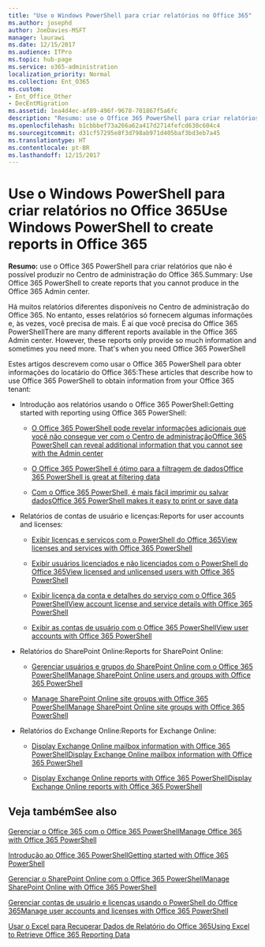 ```yaml
---
title: "Use o Windows PowerShell para criar relatórios no Office 365"
ms.author: josephd
author: JoeDavies-MSFT
manager: laurawi
ms.date: 12/15/2017
ms.audience: ITPro
ms.topic: hub-page
ms.service: o365-administration
localization_priority: Normal
ms.collection: Ent_O365
ms.custom:
- Ent_Office_Other
- DecEntMigration
ms.assetid: 1ea4d4ec-af89-496f-9678-701867f5a6fc
description: "Resumo: use o Office 365 PowerShell para criar relatórios que você não pode produzir no Centro de administração do Office 365."
ms.openlocfilehash: b1cbbbef73a266a62a417d2714fefcd630c604c4
ms.sourcegitcommit: d31cf57295e8f3d798ab971d405baf3bd3eb7a45
ms.translationtype: HT
ms.contentlocale: pt-BR
ms.lasthandoff: 12/15/2017
---
```

# <a name="use-windows-powershell-to-create-reports-in-office-365"></a><span data-ttu-id="6059a-103">Use o Windows PowerShell para criar relatórios no Office 365</span><span class="sxs-lookup"><span data-stu-id="6059a-103">Use Windows PowerShell to create reports in Office 365</span></span>

 <span data-ttu-id="6059a-104">**Resumo:** use o Office 365 PowerShell para criar relatórios que não é possível produzir no Centro de administração do Office 365.</span><span class="sxs-lookup"><span data-stu-id="6059a-104">Summary: Use Office 365 PowerShell to create reports that you cannot produce in the Office 365 Admin center.</span></span>
  
<span data-ttu-id="6059a-p101">Há muitos relatórios diferentes disponíveis no Centro de administração do Office 365. No entanto, esses relatórios só fornecem algumas informações e, às vezes, você precisa de mais. É aí que você precisa do Office 365 PowerShell</span><span class="sxs-lookup"><span data-stu-id="6059a-p101">There are many different reports available in the Office 365 Admin center. However, these reports only provide so much information and sometimes you need more. That's when you need Office 365 PowerShell</span></span>
  
<span data-ttu-id="6059a-108">Estes artigos descrevem como usar o Office 365 PowerShell para obter informações do locatário do Office 365:</span><span class="sxs-lookup"><span data-stu-id="6059a-108">These articles that describe how to use Office 365 PowerShell to obtain information from your Office 365 tenant:</span></span>
  
- <span data-ttu-id="6059a-109">Introdução aos relatórios usando o Office 365 PowerShell:</span><span class="sxs-lookup"><span data-stu-id="6059a-109">Getting started with reporting using Office 365 PowerShell:</span></span>
    
  - [<span data-ttu-id="6059a-110">O Office 365 PowerShell pode revelar informações adicionais que você não consegue ver com o Centro de administração</span><span class="sxs-lookup"><span data-stu-id="6059a-110">Office 365 PowerShell can reveal additional information that you cannot see with the Admin center</span></span>](https://technet.microsoft.com/library/dn568034.aspx#reveal)
    
  - [<span data-ttu-id="6059a-111">O Office 365 PowerShell é ótimo para a filtragem de dados</span><span class="sxs-lookup"><span data-stu-id="6059a-111">Office 365 PowerShell is great at filtering data</span></span>](https://technet.microsoft.com/library/dn568034.aspx#filter)
    
  - [<span data-ttu-id="6059a-112">Com o Office 365 PowerShell, é mais fácil imprimir ou salvar dados</span><span class="sxs-lookup"><span data-stu-id="6059a-112">Office 365 PowerShell makes it easy to print or save data</span></span>](https://technet.microsoft.com/library/dn568034.aspx#printsave)
    
- <span data-ttu-id="6059a-113">Relatórios de contas de usuário e licenças:</span><span class="sxs-lookup"><span data-stu-id="6059a-113">Reports for user accounts and licenses:</span></span>
    
  - [<span data-ttu-id="6059a-114">Exibir licenças e serviços com o PowerShell do Office 365</span><span class="sxs-lookup"><span data-stu-id="6059a-114">View licenses and services with Office 365 PowerShell</span></span>](view-licenses-and-services-with-office-365-powershell.md)
    
  - [<span data-ttu-id="6059a-115">Exibir usuários licenciados e não licenciados com o PowerShell do Office 365</span><span class="sxs-lookup"><span data-stu-id="6059a-115">View licensed and unlicensed users with Office 365 PowerShell</span></span>](view-licensed-and-unlicensed-users-with-office-365-powershell.md)
    
  - [<span data-ttu-id="6059a-116">Exibir licença da conta e detalhes do serviço com o Office 365 PowerShell</span><span class="sxs-lookup"><span data-stu-id="6059a-116">View account license and service details with Office 365 PowerShell</span></span>](view-account-license-and-service-details-with-office-365-powershell.md)
    
  - [<span data-ttu-id="6059a-117">Exibir as contas de usuário com o Office 365 PowerShell</span><span class="sxs-lookup"><span data-stu-id="6059a-117">View user accounts with Office 365 PowerShell</span></span>](view-user-accounts-with-office-365-powershell.md)
    
- <span data-ttu-id="6059a-118">Relatórios do SharePoint Online:</span><span class="sxs-lookup"><span data-stu-id="6059a-118">Reports for SharePoint Online:</span></span>
    
  - <span data-ttu-id="6059a-119">[Gerenciar usuários e grupos do SharePoint Online com o Office 365 PowerShell]((http://technet.microsoft.com/library/9680af2e-a965-4e62-92ee-da72105c7800.aspx))</span><span class="sxs-lookup"><span data-stu-id="6059a-119">[Manage SharePoint Online users and groups with Office 365 PowerShell]((http://technet.microsoft.com/library/9680af2e-a965-4e62-92ee-da72105c7800.aspx))</span></span>
    
  - <span data-ttu-id="6059a-120">[Manage SharePoint Online site groups with Office 365 PowerShell]((http://technet.microsoft.com/library/122f4099-c78d-4cce-bab0-4343b04596ae.aspx))</span><span class="sxs-lookup"><span data-stu-id="6059a-120">[Manage SharePoint Online site groups with Office 365 PowerShell]((http://technet.microsoft.com/library/122f4099-c78d-4cce-bab0-4343b04596ae.aspx))</span></span>
    
- <span data-ttu-id="6059a-121">Relatórios do Exchange Online:</span><span class="sxs-lookup"><span data-stu-id="6059a-121">Reports for Exchange Online:</span></span>
    
  - <span data-ttu-id="6059a-122">[Display Exchange Online mailbox information with Office 365 PowerShell]((http://technet.microsoft.com/library/13843002-56ca-4b75-81c5-84386522b01b.aspx))</span><span class="sxs-lookup"><span data-stu-id="6059a-122">[Display Exchange Online mailbox information with Office 365 PowerShell]((http://technet.microsoft.com/library/13843002-56ca-4b75-81c5-84386522b01b.aspx))</span></span>
    
  - <span data-ttu-id="6059a-123">[Display Exchange Online reports with Office 365 PowerShell]((http://technet.microsoft.com/library/4873a063-9fc4-4ed9-826a-6e935fef61d4.aspx))</span><span class="sxs-lookup"><span data-stu-id="6059a-123">[Display Exchange Online reports with Office 365 PowerShell]((http://technet.microsoft.com/library/4873a063-9fc4-4ed9-826a-6e935fef61d4.aspx))</span></span>
    
## <a name="see-also"></a><span data-ttu-id="6059a-124">Veja também</span><span class="sxs-lookup"><span data-stu-id="6059a-124">See also</span></span>

#### 

[<span data-ttu-id="6059a-125">Gerenciar o Office 365 com o Office 365 PowerShell</span><span class="sxs-lookup"><span data-stu-id="6059a-125">Manage Office 365 with Office 365 PowerShell</span></span>](manage-office-365-with-office-365-powershell.md)
  
[<span data-ttu-id="6059a-126">Introdução ao Office 365 PowerShell</span><span class="sxs-lookup"><span data-stu-id="6059a-126">Getting started with Office 365 PowerShell</span></span>](getting-started-with-office-365-powershell.md)
  
[<span data-ttu-id="6059a-127">Gerenciar o SharePoint Online com o Office 365 PowerShell</span><span class="sxs-lookup"><span data-stu-id="6059a-127">Manage SharePoint Online with Office 365 PowerShell</span></span>](manage-sharepoint-online-with-office-365-powershell.md)
  
[<span data-ttu-id="6059a-128">Gerenciar contas de usuário e licenças usando o PowerShell do Office 365</span><span class="sxs-lookup"><span data-stu-id="6059a-128">Manage user accounts and licenses with Office 365 PowerShell</span></span>](manage-user-accounts-and-licenses-with-office-365-powershell.md)
  
[<span data-ttu-id="6059a-129">Usar o Excel para Recuperar Dados de Relatório do Office 365</span><span class="sxs-lookup"><span data-stu-id="6059a-129">Using Excel to Retrieve Office 365 Reporting Data</span></span>](using-excel-to-retrieve-office-365-reporting-data.md)

